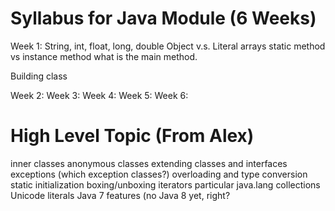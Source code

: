 Syllabus for Java Module (6 Weeks)
========================================================================
Week 1:
String, int, float, long, double
Object v.s. Literal
arrays
static method vs instance method
what is the main method.

Building class

Week 2:
Week 3:
Week 4:
Week 5:
Week 6:




High Level Topic (From Alex)
========================================================================
inner classes
anonymous classes
extending classes and interfaces
exceptions (which exception classes?)
overloading and type conversion
static initialization
boxing/unboxing
iterators
particular java.lang collections
Unicode literals
Java 7 features (no Java 8 yet, right?

